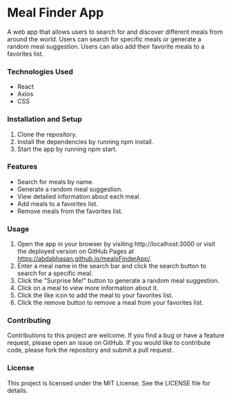 # Meal Finder App

A web app that allows users to search for and discover different meals from around the world. Users can search for specific meals or generate a random meal suggestion. Users can also add their favorite meals to a favorites list.

### Technologies Used

- React
- Axios
- CSS

### Installation and Setup

1. Clone the repository.
2. Install the dependencies by running npm install.
3. Start the app by running npm start.

### Features

- Search for meals by name.
- Generate a random meal suggestion.
- View detailed information about each meal.
- Add meals to a favorites list.
- Remove meals from the favorites list.

### Usage

1. Open the app in your browser by visiting http://localhost:3000 or visit the deployed version on GitHub Pages at https://abdabhasan.github.io/mealsFinderApp/.
2. Enter a meal name in the search bar and click the search button to search for a specific meal.
3. Click the "Surprise Me!" button to generate a random meal suggestion.
4. Click on a meal to view more information about it.
5. Click the like icon to add the meal to your favorites list.
6. Click the remove button to remove a meal from your favorites list.

### Contributing

Contributions to this project are welcome. If you find a bug or have a feature request, please open an issue on GitHub. If you would like to contribute code, please fork the repository and submit a pull request.

### License

This project is licensed under the MIT License. See the LICENSE file for details.
